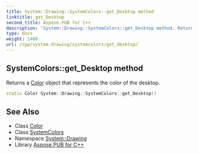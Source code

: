 ```yaml
---
title: System::Drawing::SystemColors::get_Desktop method
linktitle: get_Desktop
second_title: Aspose.PUB for C++
description: 'System::Drawing::SystemColors::get_Desktop method. Returns a Color object that represents the color of the desktop in C++.'
type: docs
weight: 1400
url: /cpp/system.drawing/systemcolors/get_desktop/
---
```

## SystemColors::get_Desktop method


Returns a [Color](../../color/) object that represents the color of the desktop.

```cpp
static Color System::Drawing::SystemColors::get_Desktop()
```

## See Also

* Class [Color](../../color/)
* Class [SystemColors](../)
* Namespace [System::Drawing](../../)
* Library [Aspose.PUB for C++](../../../)
